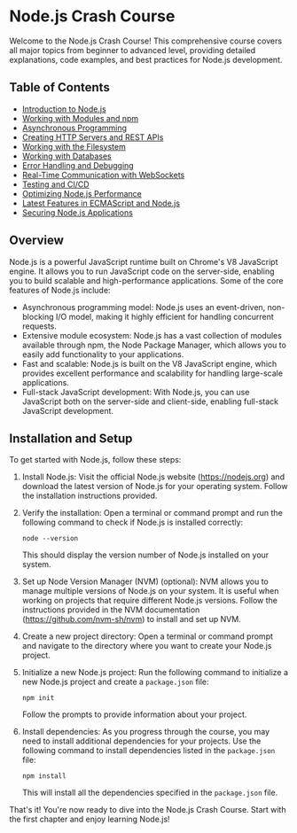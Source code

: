# Node.js Crash Course

Welcome to the Node.js Crash Course! This comprehensive course covers all major topics from beginner to advanced level, providing detailed explanations, code examples, and best practices for Node.js development.

## Table of Contents

- [Introduction to Node.js](course/beginner/01_introduction_to_nodejs.md)
- [Working with Modules and npm](course/beginner/02_working_with_modules_and_npm.md)
- [Asynchronous Programming](course/beginner/03_asynchronous_programming.md)
- [Creating HTTP Servers and REST APIs](course/beginner/04_creating_http_servers_and_rest_apis.md)
- [Working with the Filesystem](course/intermediate/05_working_with_the_filesystem.md)
- [Working with Databases](course/intermediate/06_working_with_databases.md)
- [Error Handling and Debugging](course/intermediate/07_error_handling_and_debugging.md)
- [Real-Time Communication with WebSockets](course/advanced/08_real_time_communication_with_websockets.md)
- [Testing and CI/CD](course/advanced/09_testing_and_ci_cd.md)
- [Optimizing Node.js Performance](course/advanced/10_optimizing_nodejs_performance.md)
- [Latest Features in ECMAScript and Node.js](course/latest_features/11_latest_features_in_ecmascript_and_nodejs.md)
- [Securing Node.js Applications](course/latest_features/12_securing_nodejs_applications.md)

## Overview

Node.js is a powerful JavaScript runtime built on Chrome's V8 JavaScript engine. It allows you to run JavaScript code on the server-side, enabling you to build scalable and high-performance applications. Some of the core features of Node.js include:

- Asynchronous programming model: Node.js uses an event-driven, non-blocking I/O model, making it highly efficient for handling concurrent requests.
- Extensive module ecosystem: Node.js has a vast collection of modules available through npm, the Node Package Manager, which allows you to easily add functionality to your applications.
- Fast and scalable: Node.js is built on the V8 JavaScript engine, which provides excellent performance and scalability for handling large-scale applications.
- Full-stack JavaScript development: With Node.js, you can use JavaScript both on the server-side and client-side, enabling full-stack JavaScript development.

## Installation and Setup

To get started with Node.js, follow these steps:

1. Install Node.js: Visit the official Node.js website (https://nodejs.org) and download the latest version of Node.js for your operating system. Follow the installation instructions provided.

2. Verify the installation: Open a terminal or command prompt and run the following command to check if Node.js is installed correctly:

   ```shell
   node --version
   ```

   This should display the version number of Node.js installed on your system.

3. Set up Node Version Manager (NVM) (optional): NVM allows you to manage multiple versions of Node.js on your system. It is useful when working on projects that require different Node.js versions. Follow the instructions provided in the NVM documentation (https://github.com/nvm-sh/nvm) to install and set up NVM.

4. Create a new project directory: Open a terminal or command prompt and navigate to the directory where you want to create your Node.js project.

5. Initialize a new Node.js project: Run the following command to initialize a new Node.js project and create a `package.json` file:

   ```shell
   npm init
   ```

   Follow the prompts to provide information about your project.

6. Install dependencies: As you progress through the course, you may need to install additional dependencies for your projects. Use the following command to install dependencies listed in the `package.json` file:

   ```shell
   npm install
   ```

   This will install all the dependencies specified in the `package.json` file.

That's it! You're now ready to dive into the Node.js Crash Course. Start with the first chapter and enjoy learning Node.js!
```